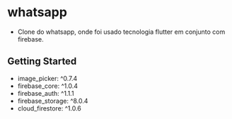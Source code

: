 # whatsapp

- Clone do whatsapp, onde foi  usado tecnologia flutter em conjunto com firebase.

## Getting Started

- image_picker: ^0.7.4
- firebase_core: ^1.0.4
- firebase_auth: ^1.1.1
- firebase_storage: ^8.0.4
- cloud_firestore: ^1.0.6
